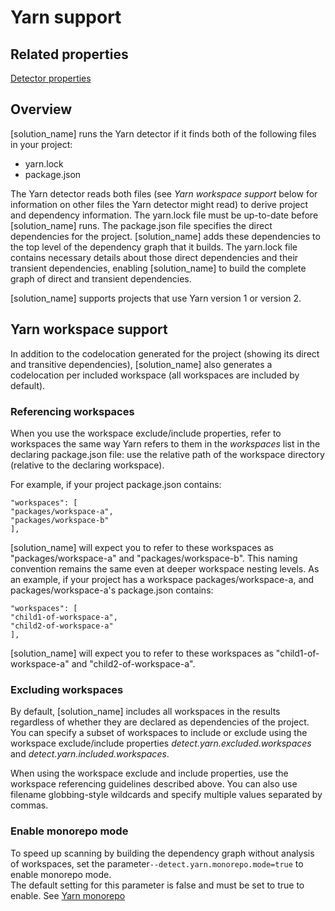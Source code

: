 # Yarn support

## Related properties

[Detector properties](../properties/detectors/yarn.md)

## Overview

[solution_name] runs the Yarn detector if it finds both of the following files in your project:

* yarn.lock
* package.json

The Yarn detector reads both files (see *Yarn workspace support* below for information on
other files the Yarn detector might read)
to derive project and dependency information.
The yarn.lock file must be up-to-date before [solution_name] runs.
The package.json file specifies the direct dependencies for the project. [solution_name] adds these
dependencies to the top level of the dependency graph that it builds.
The yarn.lock file contains necessary details about those
direct dependencies and their transient dependencies, enabling [solution_name]
to build the complete graph of direct and transient dependencies.

[solution_name] supports projects that use Yarn version 1 or version 2.

## Yarn workspace support

In addition to the codelocation generated for the project (showing its direct
and transitive dependencies),
[solution_name] also generates a codelocation per included workspace
(all workspaces are included by default).

### Referencing workspaces

When you use the workspace exclude/include properties, refer to workspaces
the same way Yarn refers to them in the *workspaces* list in the declaring package.json file:
use the relative path of the workspace directory (relative to the declaring workspace).

For example, if your project package.json contains:
````
"workspaces": [
"packages/workspace-a",
"packages/workspace-b"
],
````
[solution_name] will expect you to refer to these workspaces as "packages/workspace-a" and "packages/workspace-b".
This naming convention remains the same even at deeper workspace nesting levels. As an example, if your project
has a workspace packages/workspace-a, and packages/workspace-a's package.json contains:
````
"workspaces": [
"child1-of-workspace-a",
"child2-of-workspace-a"
],
````
[solution_name] will expect you to refer to these workspaces as "child1-of-workspace-a" and "child2-of-workspace-a".

### Excluding workspaces

By default, [solution_name] includes all workspaces in the results regardless of whether they
are declared as dependencies of the project.
You can specify a subset of workspaces to include or exclude using the workspace exclude/include properties
*detect.yarn.excluded.workspaces* and *detect.yarn.included.workspaces*.

When using the workspace exclude and include properties, use the workspace
referencing guidelines described above. You can also use
filename globbing-style wildcards and specify multiple values separated
by commas.

### Enable monorepo mode

To speed up scanning by building the dependency graph without analysis of workspaces, set the parameter`--detect.yarn.monorepo.mode=true` to enable monorepo mode.   
<note type="note">The default setting for this parameter is false and must be set to true to enable.</note>
See [Yarn monorepo](https://yarnpkg.com/advanced/lexicon#monorepo)
